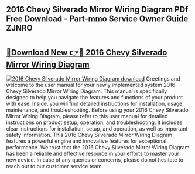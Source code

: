 ## 2016 Chevy Silverado Mirror Wiring Diagram PDf Free Download - Part-mmo Service Owner Guide ZJNRO

# <h2><a href="http://dfjgust.blite.top/?on=2016+Chevy+Silverado+Mirror+Wiring+Diagram">🔗Download New 👉🔴 2016 Chevy Silverado Mirror Wiring Diagram</a></h2>

[![2016 Chevy Silverado Mirror Wiring Diagram download](https://i.imgur.com/lujVjoI.png)](http://dfjgust.blite.top/?on=2016+Chevy+Silverado+Mirror+Wiring+Diagram)
Greetings and welcome to the user manual for your newly implemented system 2016 Chevy Silverado Mirror Wiring Diagram. This manual is specifically designed to help you navigate the features and functions of your product with ease. Inside, you will find detailed instructions for installation, usage, maintenance, and troubleshooting. Before using your 2016 Chevy Silverado Mirror Wiring Diagram, please refer to this user manual for detailed instructions on product setup, operation, and troubleshooting. It includes clear instructions for installation, setup, and operation, as well as important safety information. This 2016 Chevy Silverado Mirror Wiring Diagram features a powerful engine and innovative features for exceptional performance. We trust that the 2016 Chevy Silverado Mirror Wiring Diagram has been a reliable and effective resource in your efforts to master your new device. In case of any queries or concerns, please do not hesitate to reach out to our customer service team.
